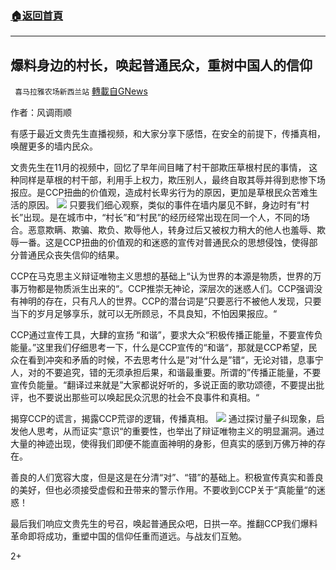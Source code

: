 ###  [:house:返回首頁](https://github.com/ourhimalayas/txt)
---

## 爆料身边的村长，唤起普通民众，重树中国人的信仰
` 喜马拉雅农场新西兰站` [轉載自GNews](https://gnews.org/zh-hans/609624/)

作者：风调雨顺

有感于最近文贵先生直播视频，和大家分享下感悟，在安全的前提下，传播真相，唤醒更多的墙内民众。

文贵先生在11月的视频中，回忆了早年间目睹了村干部欺压草根村民的事情， 这种同样是草根的村干部，利用手上权力，欺压别人，最终自取其辱并得到悲惨下场报应。是CCP扭曲的价值观，造成村长卑劣行为的原因，更加是草根民众苦难生活的原因。
![]()![](https://gnews-media-offload.s3.amazonaws.com/wp-content/uploads/2020/12/02060056/WhatsApp-Image-2020-12-02-at-11.56.43-PM-1.jpeg)
只要我们细心观察，类似的事件在墙内屡见不鲜，身边时有“村长”出现。是在城市中，“村长”和“村民”的经历经常出现在同一个人，不同的场合。恶意欺瞒、欺骗、欺负、欺辱他人，转身过后又被权力稍大的他人也羞辱、欺辱一番。这是CCP扭曲的价值观的和迷惑的宣传对普通民众的思想侵蚀，使得部分普通民众丧失信仰的结果。

CCP在马克思主义辩证唯物主义思想的基础上“认为世界的本源是物质，世界的万事万物都是物质派生出来的“。CCP推崇无神论，深层次的迷惑人们。CCP强调没有神明的存在，只有凡人的世界。CCP的潜台词是”只要恶行不被他人发现，只要当下的岁月足够享乐，就可以无所顾忌，不具良知，不怕因果报应。“

CCP通过宣传工具，大肆的宣扬 “和谐”，要求大众“积极传播正能量，不要宣传负能量。”这里我们仔细思考一下，什么是CCP宣传的“和谐“，那就是CCP希望，民众在看到冲突和矛盾的时候，不去思考什么是”对“什么是”错“，无论对错，息事宁人，对的不要追究，错的无须承担后果，和谐最重要。所谓的”传播正能量，不要宣传负能量。“翻译过来就是”大家都说好听的，多说正面的歌功颂德，不要提出批评，也不要说出那些可以唤起民众沉思的社会不良事件和真相。“

揭穿CCP的谎言，揭露CCP荒谬的逻辑，传播真相。
![]()![](https://gnews-media-offload.s3.amazonaws.com/wp-content/uploads/2020/12/02061816/AWGT66831.jpg)
通过探讨量子纠现象，启发他人思考，从而证实“意识“的重要性，也举出了辩证唯物主义的明显漏洞。通过大量的神迹出现，使得我们即便不能直面神明的身影，但真实的感到万佛万神的存在。

善良的人们宽容大度，但是这是在分清“对”、“错”的基础上。积极宣传真实和善良的美好，但也必须接受虚假和丑带来的警示作用。不要收到CCP关于“真能量“的迷惑！

最后我们响应文贵先生的号召，唤起普通民众吧，日拱一卒。推翻CCP我们爆料革命即将成功，重塑中国的信仰任重而道远。与战友们互勉。

2+
